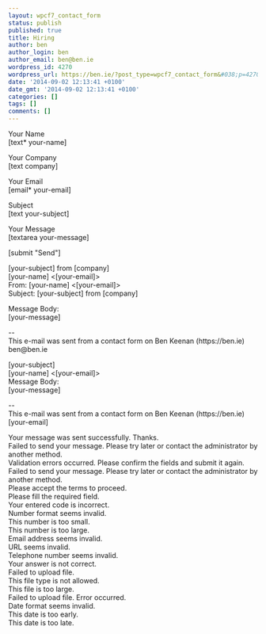```yaml
---
layout: wpcf7_contact_form
status: publish
published: true
title: Hiring
author: ben
author_login: ben
author_email: ben@ben.ie
wordpress_id: 4270
wordpress_url: https://ben.ie/?post_type=wpcf7_contact_form&#038;p=4270
date: '2014-09-02 12:13:41 +0100'
date_gmt: '2014-09-02 12:13:41 +0100'
categories: []
tags: []
comments: []
---
```

<p>Your Name<br />
    [text* your-name] </p>
<p>Your Company<br />
    [text company] </p>
<p>Your Email<br />
    [email* your-email] </p>
<p>Subject<br />
    [text your-subject] </p>
<p>Your Message<br />
    [textarea your-message] </p>
<p>[submit "Send"]</p>
<p>[your-subject] from [company]<br />
[your-name] <[your-email]><br />
From: [your-name] <[your-email]><br />
Subject: [your-subject] from [company]</p>
<p>Message Body:<br />
[your-message]</p>
<p>--<br />
This e-mail was sent from a contact form on Ben Keenan (https://ben.ie)<br />
ben@ben.ie</p>
<p>[your-subject]<br />
[your-name] <[your-email]><br />
Message Body:<br />
[your-message]</p>
<p>--<br />
This e-mail was sent from a contact form on Ben Keenan (https://ben.ie)<br />
[your-email]</p>
<p>Your message was sent successfully. Thanks.<br />
Failed to send your message. Please try later or contact the administrator by another method.<br />
Validation errors occurred. Please confirm the fields and submit it again.<br />
Failed to send your message. Please try later or contact the administrator by another method.<br />
Please accept the terms to proceed.<br />
Please fill the required field.<br />
Your entered code is incorrect.<br />
Number format seems invalid.<br />
This number is too small.<br />
This number is too large.<br />
Email address seems invalid.<br />
URL seems invalid.<br />
Telephone number seems invalid.<br />
Your answer is not correct.<br />
Failed to upload file.<br />
This file type is not allowed.<br />
This file is too large.<br />
Failed to upload file. Error occurred.<br />
Date format seems invalid.<br />
This date is too early.<br />
This date is too late.</p>
